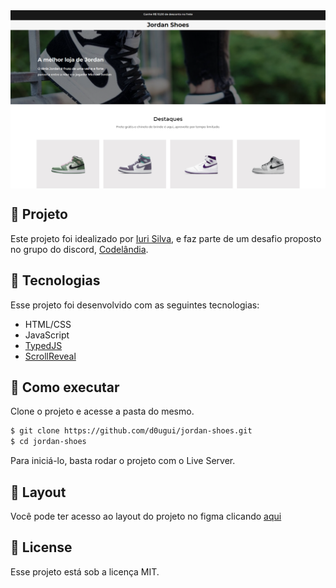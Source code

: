 <img align="center" src="assets/tela.png" alt="Jordan Shoes">

## 📖 Projeto

Este projeto foi idealizado por [Iuri Silva](https://www.instagram.com/iuricode/), e faz parte de um desafio proposto no grupo do discord, [Codelândia](https://discord.com/invite/QevDJqCzaY).

## 🧪 Tecnologias

Esse projeto foi desenvolvido com as seguintes tecnologias:

- HTML/CSS
- JavaScript
- [TypedJS](https://github.com/mattboldt/typed.js/)
- [ScrollReveal](https://scrollrevealjs.org/)

## 🚀 Como executar

Clone o projeto e acesse a pasta do mesmo.

```bash
$ git clone https://github.com/d0ugui/jordan-shoes.git
$ cd jordan-shoes
```

Para iniciá-lo, basta rodar o projeto com o Live Server.

## 🎨 Layout

Você pode ter acesso ao layout do projeto no figma clicando [aqui](https://www.figma.com/file/Yb9IBH56g7T1hdIyZ3BMNO/Desafios---Codel%C3%A2ndia?node-id=1883%3A2)

## 📝 License

Esse projeto está sob a licença MIT. 

